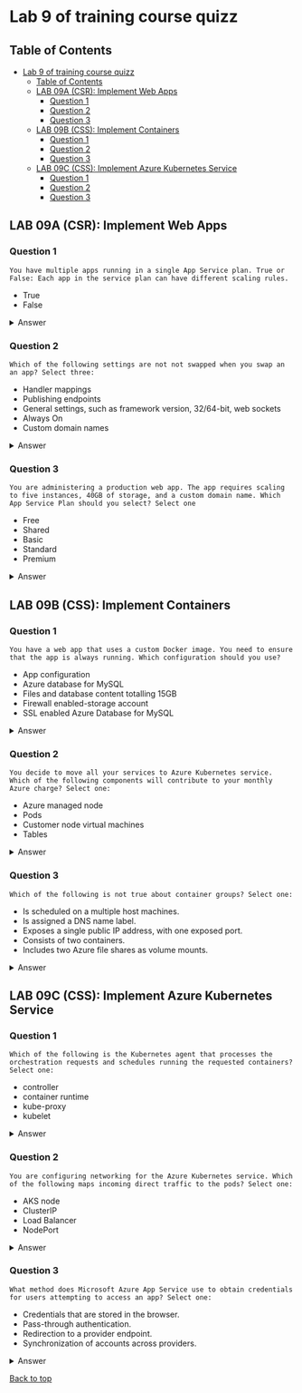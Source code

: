 # Lab 9 of training course quizz

## Table of Contents

- [Lab 9 of training course quizz](#lab-9-of-training-course-quizz)
  - [Table of Contents](#table-of-contents)
  - [LAB 09A (CSR): Implement Web Apps](#lab-09a-csr-implement-web-apps)
    - [Question 1](#question-1)
    - [Question 2](#question-2)
    - [Question 3](#question-3)
  - [LAB 09B (CSS): Implement Containers](#lab-09b-css-implement-containers)
    - [Question 1](#question-1-1)
    - [Question 2](#question-2-1)
    - [Question 3](#question-3-1)
  - [LAB 09C (CSS): Implement Azure Kubernetes Service](#lab-09c-css-implement-azure-kubernetes-service)
    - [Question 1](#question-1-2)
    - [Question 2](#question-2-2)
    - [Question 3](#question-3-2)

## LAB 09A (CSR): Implement Web Apps

### Question 1

`You have multiple apps running in a single App Service plan. True or False: Each app in the service plan can have different scaling rules.`

- True
- False

<details>
    <summary>Answer</summary>

    - False

    > Why?

    False. The App Service plan is the scale unit of the App Service apps. If the plan is configured to run five VM instances, then all apps in the plan run on all five instances. If the plan is configured for autoscaling, then all apps in the plan are scaled out together based on the autoscale settings.

</details>

### Question 2

`Which of the following settings are not not swapped when you swap an an app?
Select three:`

- Handler mappings
- Publishing endpoints
- General settings, such as framework version, 32/64-bit, web sockets
- Always On
- Custom domain names

<details>
    <summary>Answer</summary>

    - Always On
    - Publishing endpoints
    - Custom domain names

    > Why?

    Publishing endpoints, Always on, and Custom domain names. Some configuration elements follow the content across a swap (not slot specific), whereas other configuration elements stay in the same slot after a swap (slot specific).

</details>

### Question 3

`You are administering a production web app. The app requires scaling to five instances, 40GB of storage, and a custom domain name. Which App Service Plan should you select?
Select one`

- Free
- Shared
- Basic
- Standard
- Premium

<details>
    <summary>Answer</summary>

    - Standard

    > Why?

    Standard. The Standard App Service Plan meets the requirements at the least cost.

</details>

## LAB 09B (CSS): Implement Containers

### Question 1

`You have a web app that uses a custom Docker image. You need to ensure that the app is always running. Which configuration should you use?`

- App configuration
- Azure database for MySQL
- Files and database content totalling 15GB
- Firewall enabled-storage account
- SSL enabled Azure Database for MySQL

<details>
    <summary>Answer</summary>

    - App configuration
    - Azure database for MySQL

    > Why?

    App configuration and Azure database for MySQL. App Service can back up: app configuration, file content, and a database connected to your app (SQL Database, Azure Database for MySQL, Azure Database for PostgreSQL, MySQL in-app). Backups can be up to 10 GB of app and database content. Using a firewall enabled storage account as the destination for your backups is not supported. SSL enabled Azure Database for MySQL does not get backed up.

</details>

### Question 2

`You decide to move all your services to Azure Kubernetes service. Which of the following components will contribute to your monthly Azure charge?
Select one:`

- Azure managed node
- Pods
- Customer node virtual machines
- Tables

<details>
    <summary>Answer</summary>

    - Customer node virtual machines

    > Why?

    Customer node virtual machines. You only pay for the virtual machines instances, storage, and networking resources consumed by your Kubernetes cluster.

</details>

### Question 3

`Which of the following is not true about container groups?
Select one:`

- Is scheduled on a multiple host machines.
- Is assigned a DNS name label.
- Exposes a single public IP address, with one exposed port.
- Consists of two containers.
- Includes two Azure file shares as volume mounts.

<details>
    <summary>Answer</summary>

    - Is scheduled on a multiple host machines.

    > Why?

    Is scheduled on a single host machine. A container group is a logical grouping of containers that are scheduled on a single host machine. A container group is assigned a DNS name label and exposes a single public IP address, with one exposed port. A container group consists of one or more containers, and includes one or more Azure file shares as volume mounts.

</details>

## LAB 09C (CSS): Implement Azure Kubernetes Service

### Question 1

`Which of the following is the Kubernetes agent that processes the orchestration requests and schedules running the requested containers?
Select one:`

- controller
- container runtime
- kube-proxy
- kubelet

<details>
    <summary>Answer</summary>

    - kubelet

    > Why?

    kubelet. The kubelet process the orchestration requests and schedules running the requested containers

</details>

### Question 2

`You are configuring networking for the Azure Kubernetes service. Which of the following maps incoming direct traffic to the pods?
Select one:`

- AKS node
- ClusterIP
- Load Balancer
- NodePort

<details>
    <summary>Answer</summary>

    - NodePort

    > Why?

    NodePort. NodePort maps incoming direct traffic to the pods.

</details>

### Question 3

`What method does Microsoft Azure App Service use to obtain credentials for users attempting to access an app?
Select one:`

- Credentials that are stored in the browser.
- Pass-through authentication.
- Redirection to a provider endpoint.
- Synchronization of accounts across providers.

<details>
    <summary>Answer</summary>

    - Redirection to a provider endpoint.

    > Why?

    Redirection to a provider endpoint. Microsoft Azure App Service apps redirect requests to an endpoint that signs in users for that provider. The App Service can automatically direct all unauthenticated users to the endpoint that signs in users. Course: Module 4

</details>

[Back to top](#table-of-contents)